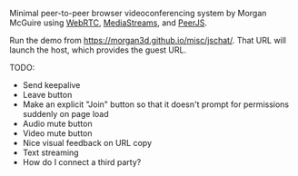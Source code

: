 Minimal peer-to-peer browser videoconferencing system by Morgan McGuire 
using [WebRTC](https://webrtc.org/),
[MediaStreams](https://developer.mozilla.org/en-US/docs/Web/API/MediaStream), 
and [PeerJS](https://peerjs.com/).

Run the demo from https://morgan3d.github.io/misc/jschat/. That URL
will launch the host, which provides the guest URL.


TODO:

- Send keepalive
- Leave button
- Make an explicit "Join" button so that it doesn't prompt for permissions suddenly on page load
- Audio mute button
- Video mute button
- Nice visual feedback on URL copy
- Text streaming
- How do I connect a third party?
